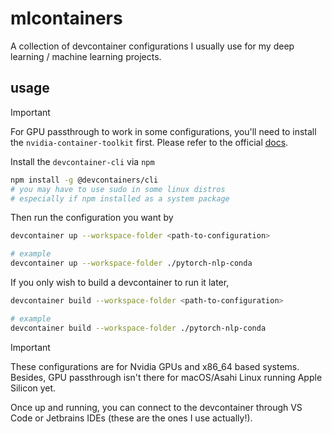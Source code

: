 # mlcontainers

A collection of devcontainer configurations I usually use for my deep learning / machine learning projects.

## usage

> [!IMPORTANT]
> For GPU passthrough to work in some configurations, you'll need to install
> the `nvidia-container-toolkit` first. Please refer to the official [docs](https://docs.nvidia.com/datacenter/cloud-native/container-toolkit/latest/install-guide.html).

Install the `devcontainer-cli` via `npm`

```bash
npm install -g @devcontainers/cli
# you may have to use sudo in some linux distros
# especially if npm installed as a system package
```

Then run the configuration you want by

```bash
devcontainer up --workspace-folder <path-to-configuration>

# example
devcontainer up --workspace-folder ./pytorch-nlp-conda
```

If you only wish to build a devcontainer to run it later,

```bash
devcontainer build --workspace-folder <path-to-configuration>

# example
devcontainer build --workspace-folder ./pytorch-nlp-conda
```

> [!IMPORTANT]
> These configurations are for Nvidia GPUs and x86_64 based systems.
> Besides, GPU passthrough isn't there for macOS/Asahi Linux running Apple Silicon yet.

Once up and running, you can connect to the devcontainer through VS Code or Jetbrains IDEs (these are the ones I use actually!).
